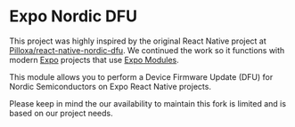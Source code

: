 # Expo Nordic DFU

This project was highly inspired by the original React Native project at [Pilloxa/react-native-nordic-dfu](https://github.com/Pilloxa/react-native-nordic-dfu). We continued the work so it functions with modern [Expo](http://expo.dev/) projects that use [Expo Modules](https://docs.expo.dev/modules/overview/).

This module allows you to perform a Device Firmware Update (DFU) for Nordic Semiconductors on Expo React Native projects.

Please keep in mind the our availability to maintain this fork is limited and is based on our project needs.
